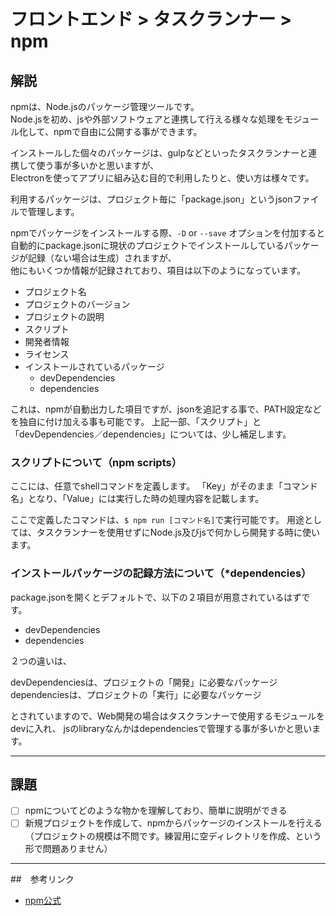 # フロントエンド > タスクランナー > npm

## 解説

npmは、Node.jsのパッケージ管理ツールです。  
Node.jsを初め、jsや外部ソフトウェアと連携して行える様々な処理をモジュール化して、npmで自由に公開する事ができます。

インストールした個々のパッケージは、gulpなどといったタスクランナーと連携して使う事が多いかと思いますが、  
Electronを使ってアプリに組み込む目的で利用したりと、使い方は様々です。

利用するパッケージは、プロジェクト毎に「package.json」というjsonファイルで管理します。

npmでパッケージをインストールする際、`-D` or `--save`   オプションを付加すると自動的にpackage.jsonに現状のプロジェクトでインストールしているパッケージが記録（ない場合は生成）されますが、  
他にもいくつか情報が記録されており、項目は以下のようになっています。

- プロジェクト名
- プロジェクトのバージョン
- プロジェクトの説明
- スクリプト
- 開発者情報
- ライセンス
- インストールされているパッケージ
  - devDependencies
  - dependencies

これは、npmが自動出力した項目ですが、jsonを追記する事で、PATH設定などを独自に付け加える事も可能です。
上記一部、「スクリプト」と「devDependencies／dependencies」については、少し補足します。

### スクリプトについて（npm scripts）

ここには、任意でshellコマンドを定義します。
「Key」がそのまま「コマンド名」となり、「Value」には実行した時の処理内容を記載します。

ここで定義したコマンドは、`$ npm run [コマンド名]`で実行可能です。
用途としては、タスクランナーを使用せずにNode.js及びjsで何かしら開発する時に使います。

### インストールパッケージの記録方法について（*dependencies）

package.jsonを開くとデフォルトで、以下の２項目が用意されているはずです。

- devDependencies
- dependencies

２つの違いは、

devDependenciesは、プロジェクトの「開発」に必要なパッケージ
dependenciesは、プロジェクトの「実行」に必要なパッケージ

とされていますので、Web開発の場合はタスクランナーで使用するモジュールをdevに入れ、
jsのlibraryなんかはdependenciesで管理する事が多いかと思います。

---

## 課題

- [ ] npmについてどのような物かを理解しており、簡単に説明ができる
- [ ] 新規プロジェクトを作成して、npmからパッケージのインストールを行える（プロジェクトの規模は不問です。練習用に空ディレクトリを作成、という形で問題ありません）

---

##　参考リンク

- [npm公式](https://www.npmjs.com/)